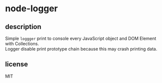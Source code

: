 # node-logger

## description

Simple `loggger` print to console every JavaScript object and DOM Element with Collections.<br />
Logger disable print prototype chain because this may crash printing data.

## license

MIT